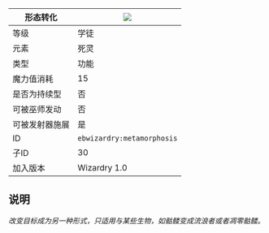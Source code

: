 | 形态转化 |![](https://github.com/Electroblob77/Wizardry/blob/1.12.2/src/main/resources/assets/ebwizardry/textures/spells/metamorphosis.png)|
|---|---|
| 等级 | 学徒 |
| 元素 | 死灵 |
| 类型 | 功能 |
| 魔力值消耗 | 15 |
| 是否为持续型 | 否 |
| 可被巫师发动 | 否 |
| 可被发射器施展 | 是 |
| ID | `ebwizardry:metamorphosis` |
| 子ID | 30 |
| 加入版本 | Wizardry 1.0 |
## 说明
_改变目标成为另一种形式，只适用与某些生物，如骷髅变成流浪者或者凋零骷髅。_
